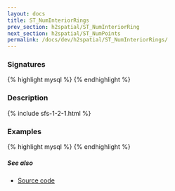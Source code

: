 ```yaml
---
layout: docs
title: ST_NumInteriorRings
prev_section: h2spatial/ST_NumInteriorRing
next_section: h2spatial/ST_NumPoints
permalink: /docs/dev/h2spatial/ST_NumInteriorRings/
---
```


### Signatures

{% highlight mysql %}
{% endhighlight %}

### Description



{% include sfs-1-2-1.html %}

### Examples

{% highlight mysql %}
{% endhighlight %}

##### See also

* [Source code](https://github.com/irstv/H2GIS/blob/master/h2spatial/src/main/java/org/h2gis/h2spatial/internal/function/spatial/properties/ST_NumInteriorRings.java)
